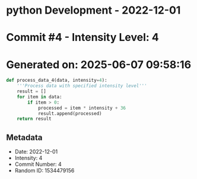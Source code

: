 ﻿# python Development - 2022-12-01
# Commit #4 - Intensity Level: 4
# Generated on: 2025-06-07 09:58:16
```python
def process_data_4(data, intensity=4):
    '''Process data with specified intensity level'''
    result = []
    for item in data:
        if item > 0:
            processed = item * intensity + 36
            result.append(processed)
    return result
```
## Metadata
- Date: 2022-12-01
- Intensity: 4
- Commit Number: 4
- Random ID: 1534479156
